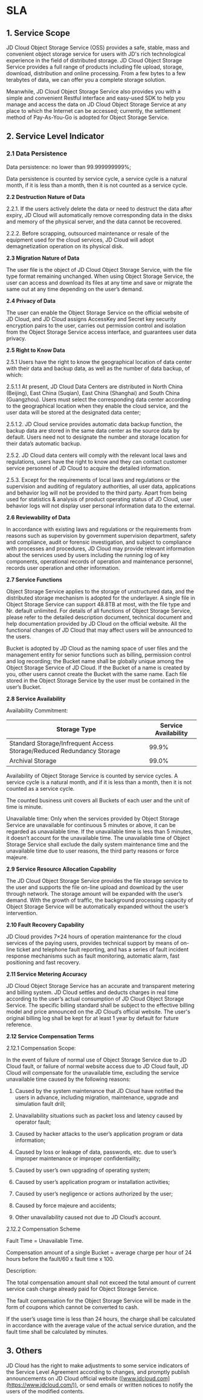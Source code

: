 # SLA
## **1. Service Scope**

JD Cloud Object Storage Service (OSS) provides a safe, stable, mass and convenient object storage service for users with JD's rich technological experience in the field of distributed storage. JD Cloud Object Storage Service provides a full range of products including file upload, storage, download, distribution and online processing. From a few bytes to a few terabytes of data, we can offer you a complete storage solution.

Meanwhile, JD Cloud Object Storage Service also provides you with a simple and convenient Restful interface and easy-used SDK to help you manage and access the data on JD Cloud Object Storage Service at any place to which the Internet can be accessed; currently, the settlement method of Pay-As-You-Go is adopted for Object Storage Service.

## **2. Service Level Indicator**

### **2.1 Data Persistence**

Data persistence: no lower than 99.999999999%;

Data persistence is counted by service cycle, a service cycle is a natural month, if it is less than a month, then it is not counted as a service cycle.

**2.2 Destruction Nature of Data**

2.2.1. If the users actively delete the data or need to destruct the data after expiry, JD Cloud will automatically remove corresponding data in the disks and memory of the physical server, and the data cannot be recovered.

2.2.2. Before scrapping, outsourced maintenance or resale of the equipment used for the cloud services, JD Cloud will adopt demagnetization operation on its physical disk.

**2.3 Migration Nature of Data**

The user file is the object of JD Cloud Object Storage Service, with the file type format remaining unchanged. When using Object Storage Service, the user can access and download its files at any time and save or migrate the same out at any time depending on the user’s demand.

**2.4 Privacy of Data**

The user can enable the Object Storage Service on the official website of JD Cloud, and JD Cloud assigns AccessKey and Secret key security encryption pairs to the user, carries out permission control and isolation from the Object Storage Service access interface, and guarantees user data privacy.

**2.5 Right to Know Data**

2.5.1 Users have the right to know the geographical location of data center with their data and backup data, as well as the number of data backup, of which:

2.5.1.1 At present, JD Cloud Data Centers are distributed in North China (Beijing), East China (Suqian), East China (Shanghai) and South China (Guangzhou). Users must select the corresponding data center according to the geographical location when they enable the cloud service, and the user data will be stored at the designated data center;

2.5.1.2. JD Cloud service provides automatic data backup function, the backup data are stored in the same data center as the source data by default. Users need not to designate the number and storage location for their data’s automatic backup.

2.5.2. JD Cloud data centers will comply with the relevant local laws and regulations, users have the right to know and they can contact customer service personnel of JD Cloud to acquire the detailed information.

2.5.3. Except for the requirements of local laws and regulations or the supervision and auditing of regulatory authorities, all user data, applications and behavior log will not be provided to the third party. Apart from being used for statistics & analysis of product operating status of JD Cloud, user behavior logs will not display user personal information data to the external.

**2.6 Reviewability of Data**

In accordance with existing laws and regulations or the requirements from reasons such as supervision by government supervision department, safety and compliance, audit or forensic investigation, and subject to compliance with processes and procedures, JD Cloud may provide relevant information about the services used by users including the running log of key components, operational records of operation and maintenance personnel, records user operation and other information.

**2.7 Service Functions**

Object Storage Service applies to the storage of unstructured data, and the distributed storage mechanism is adopted for the underlayer. A single file in Object Storage Service can support 48.8TB at most, with the file type and Nr. default unlimited. For details of all functions of Object Storage Service, please refer to the detailed description document, technical document and help documentation provided by JD Cloud on the official website. All the functional changes of JD Cloud that may affect users will be announced to the users.

Bucket is adopted by JD Cloud as the naming space of user files and the management entity for senior functions such as billing, permission control and log recording; the Bucket name shall be globally unique among the Object Storage Service of JD Cloud. If the Bucket of a name is created by you, other users cannot create the Bucket with the same name. Each file stored in the Object Storage Service by the user must be contained in the user’s Bucket.

**2.8 Service Availability**

Availability Commitment:

|Storage Type|Service Availability|
|---|---|
|Standard Storage/Infrequent Access Storage/Reduced Redundancy Storage|99.9%|
|Archival Storage|99.0%|

Availability of Object Storage Service is counted by service cycles. A service cycle is a natural month, and if it is less than a month, then it is not counted as a service cycle.

The counted business unit covers all Buckets of each user and the unit of time is minute.

Unavailable time: Only when the services provided by Object Storage Service are unavailable for continuous 5 minutes or above, it can be regarded as unavailable time. If the unavailable time is less than 5 minutes, it doesn’t account for the unavailable time. The unavailable time of Object Storage Service shall exclude the daily system maintenance time and the unavailable time due to user reasons, the third party reasons or force majeure.

**2.9 Service Resource Allocation Capability**

The JD Cloud Object Storage Service provides the file storage service to the user and supports the file on-line upload and download by the user through network. The storage amount will be expanded with the user’s demand. With the growth of traffic, the background processing capacity of Object Storage Service will be automatically expanded without the user’s intervention.

**2.10 Fault Recovery Capability**

JD Cloud provides 7×24 hours of operation maintenance for the cloud services of the paying users, provides technical support by means of on-line ticket and telephone fault reporting, and has a series of fault  incident response mechanisms such as fault monitoring, automatic alarm, fast positioning and fast recovery.

**2.11 Service Metering Accuracy**

JD Cloud Object Storage Service has an accurate and transparent metering and billing system. JD Cloud settles and deducts charges in real time according to the user’s actual consumption of JD Cloud Object Storage Service. The specific billing standard shall be subject to the effective billing model and price announced on the JD Cloud’s official website. The user's original billing log shall be kept for at least 1 year by default for future reference.

**2.12 Service Compensation Terms**

2.12.1 Compensation Scope:

In the event of failure of normal use of Object Storage Service due to JD Cloud fault, or failure of normal website access due to JD Cloud fault, JD Cloud will compensate for the unavailable time, excluding the service unavailable time caused by the following reasons:

1. Caused by the system maintenance that JD Cloud have notified the users in advance, including migration, maintenance, upgrade and simulation fault drill;

2. Unavailability situations such as packet loss and latency caused by operator fault;

3. Caused by hacker attacks to the user’s application program or data information;

4. Caused by loss or leakage of data, passwords, etc. due to user’s improper maintenance or improper confidentiality;

5. Caused by user’s own upgrading of operating system;

6. Caused by user’s application program or installation activities;

7. Caused by user’s negligence or actions authorized by the user;

8. Caused by force majeure and accidents;

9. Other unavailability caused not due to JD Cloud’s account.

2.12.2 Compensation Scheme

Fault Time = Unavailable Time.

Compensation amount of a single Bucket = average charge per hour of 24 hours before the fault/60 x fault time x 100.

Description:

The total compensation amount shall not exceed the total amount of current service cash charge already paid for Object Storage Service.

The fault compensation for the Object Storage Service will be made in the form of coupons which cannot be converted to cash.

If the user’s usage time is less than 24 hours, the charge shall be calculated in accordance with the average value of the actual service duration, and the fault time shall be calculated by minutes.

## **3. Others**

JD Cloud has the right to make adjustments to some service indicators of the Service Level Agreement according to changes, and promptly publish announcements on JD Cloud official website ([www.jdcloud.com](https://www.jdcloud.com/)), or send emails or written notices to notify the users of the modified contents.
